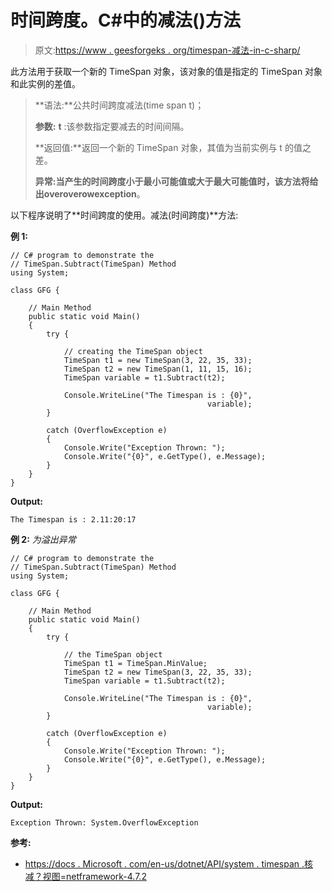 # 时间跨度。C#中的减法()方法

> 原文:[https://www . geesforgeks . org/timespan-减法-in-c-sharp/](https://www.geeksforgeeks.org/timespan-subtract-method-in-c-sharp/)

此方法用于获取一个新的 TimeSpan 对象，该对象的值是指定的 TimeSpan 对象和此实例的差值。

> **语法:**公共时间跨度减法(time span t)；
> 
> **参数:**
> **t** :该参数指定要减去的时间间隔。
> 
> **返回值:**返回一个新的 TimeSpan 对象，其值为当前实例与 t 的值之差。
> 
> **异常:**当产生的时间跨度小于最小可能值或大于最大可能值时，该方法将给出**overoverowexception**。

以下程序说明了**时间跨度的使用。减法(时间跨度)**方法:

**例 1:**

```
// C# program to demonstrate the
// TimeSpan.Subtract(TimeSpan) Method
using System;

class GFG {

    // Main Method
    public static void Main()
    {
        try {

            // creating the TimeSpan object
            TimeSpan t1 = new TimeSpan(3, 22, 35, 33);
            TimeSpan t2 = new TimeSpan(1, 11, 15, 16);
            TimeSpan variable = t1.Subtract(t2);

            Console.WriteLine("The Timespan is : {0}",
                                            variable);
        }

        catch (OverflowException e) 
        {
            Console.Write("Exception Thrown: ");
            Console.Write("{0}", e.GetType(), e.Message);
        }
    }
}
```

**Output:**

```
The Timespan is : 2.11:20:17

```

**例 2:** *为溢出异常*

```
// C# program to demonstrate the
// TimeSpan.Subtract(TimeSpan) Method
using System;

class GFG {

    // Main Method
    public static void Main()
    {
        try {

            // the TimeSpan object
            TimeSpan t1 = TimeSpan.MinValue;
            TimeSpan t2 = new TimeSpan(3, 22, 35, 33);
            TimeSpan variable = t1.Subtract(t2);

            Console.WriteLine("The Timespan is : {0}",
                                            variable);
        }

        catch (OverflowException e) 
        {
            Console.Write("Exception Thrown: ");
            Console.Write("{0}", e.GetType(), e.Message);
        }
    }
}
```

**Output:**

```
Exception Thrown: System.OverflowException

```

**参考:**

*   [https://docs . Microsoft . com/en-us/dotnet/API/system . timespan .核减？视图=netframework-4.7.2](https://docs.microsoft.com/en-us/dotnet/api/system.timespan.subtract?view=netframework-4.7.2)